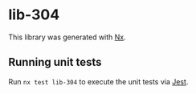 # lib-304

This library was generated with [Nx](https://nx.dev).

## Running unit tests

Run `nx test lib-304` to execute the unit tests via [Jest](https://jestjs.io).
